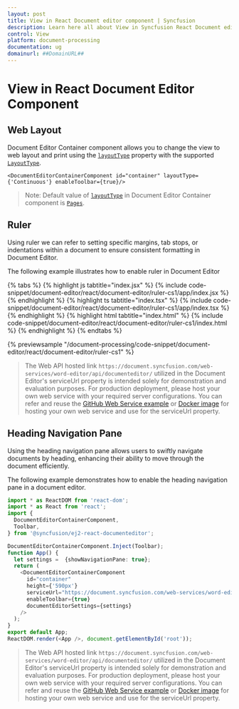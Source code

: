 ```yaml
---
layout: post
title: View in React Document editor component | Syncfusion
description: Learn here all about View in Syncfusion React Document editor component of Syncfusion Essential JS 2 and more.
control: View 
platform: document-processing
documentation: ug
domainurl: ##DomainURL##
---
```


# View in React Document Editor Component

## Web Layout

Document Editor Container component allows you to change the view to web layout and print using the [`layoutType`](https://ej2.syncfusion.com/react/documentation/api/document-editor-container#layouttype) property with the supported [`LayoutType`](https://ej2.syncfusion.com/react/documentation/api/document-editor/layoutType/).

```
<DocumentEditorContainerComponent id="container" layoutType={'Continuous'} enableToolbar={true}/>
```

>Note: Default value of [`layoutType`](https://ej2.syncfusion.com/react/documentation/api/document-editor-container#layouttype) in Document Editor Container component is [`Pages`](https://ej2.syncfusion.com/react/documentation/api/document-editor/layoutType/).

## Ruler

Using ruler we can refer to setting specific margins, tab stops, or indentations within a document to ensure consistent formatting in Document Editor.

The following example illustrates how to enable ruler in Document Editor

{% tabs %}
{% highlight js tabtitle="index.jsx" %}
{% include code-snippet/document-editor/react/document-editor/ruler-cs1/app/index.jsx %}
{% endhighlight %}
{% highlight ts tabtitle="index.tsx" %}
{% include code-snippet/document-editor/react/document-editor/ruler-cs1/app/index.tsx %}
{% endhighlight %}
{% highlight html tabtitle="index.html" %}
{% include code-snippet/document-editor/react/document-editor/ruler-cs1/index.html %}
{% endhighlight %}
{% endtabs %}
        
{% previewsample "/document-processing/code-snippet/document-editor/react/document-editor/ruler-cs1" %}

> The Web API hosted link `https://document.syncfusion.com/web-services/word-editor/api/documenteditor/` utilized in the Document Editor's serviceUrl property is intended solely for demonstration and evaluation purposes. For production deployment, please host your own web service with your required server configurations. You can refer and reuse the [GitHub Web Service example](https://github.com/SyncfusionExamples/EJ2-DocumentEditor-WebServices) or [Docker image](https://hub.docker.com/r/syncfusion/word-processor-server) for hosting your own web service and use for the serviceUrl property.

## Heading Navigation Pane 

Using the heading navigation pane allows users to swiftly navigate documents by heading, enhancing their ability to move through the document efficiently.

The following example demonstrates how to enable the heading navigation pane in a document editor.

```ts
import * as ReactDOM from 'react-dom';
import * as React from 'react';
import {
  DocumentEditorContainerComponent,
  Toolbar,
} from '@syncfusion/ej2-react-documenteditor';

DocumentEditorContainerComponent.Inject(Toolbar);
function App() {
  let settings =  {showNavigationPane: true};
  return (
    <DocumentEditorContainerComponent
      id="container"
      height={'590px'}
      serviceUrl="https://document.syncfusion.com/web-services/word-editor/api/documenteditor/"
      enableToolbar={true}
      documentEditorSettings={settings}
    />
  );
}
export default App;
ReactDOM.render(<App />, document.getElementById('root'));
```

> The Web API hosted link `https://document.syncfusion.com/web-services/word-editor/api/documenteditor/` utilized in the Document Editor's serviceUrl property is intended solely for demonstration and evaluation purposes. For production deployment, please host your own web service with your required server configurations. You can refer and reuse the [GitHub Web Service example](https://github.com/SyncfusionExamples/EJ2-DocumentEditor-WebServices) or [Docker image](https://hub.docker.com/r/syncfusion/word-processor-server) for hosting your own web service and use for the serviceUrl property.

